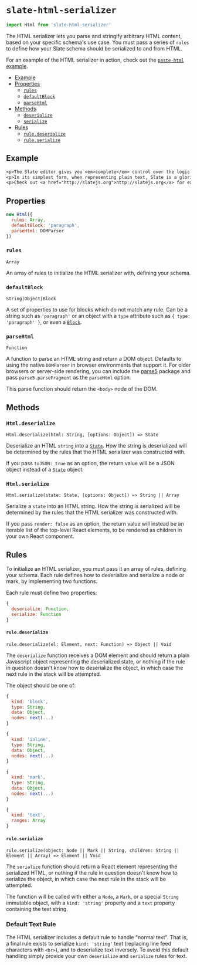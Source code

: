 
# `slate-html-serializer`

```js
import Html from 'slate-html-serializer'
```

The HTML serializer lets you parse and stringify arbitrary HTML content, based on your specific schema's use case. You must pass a series of `rules` to define how your Slate schema should be serialized to and from HTML.

For an example of the HTML serializer in action, check out the [`paste-html` example](../../../examples/paste-html).

- [Example](#example)
- [Properties](#properties)
  - [`rules`](#rules)
  - [`defaultBlock`](#defaultblock)
  - [`parseHtml`](#parsehtml)
- [Methods](#methods)
  - [`deserialize`](#deserialize)
  - [`serialize`](#serialize)
- [Rules](#rules)
  - [`rule.deserialize`](#ruledeserialize)
  - [`rule.serialize`](#ruleserialize)


## Example

```txt
<p>The Slate editor gives you <em>complete</em> control over the logic you can add.</p>
<p>In its simplest form, when representing plain text, Slate is a glorified <code>&laquo;textarea&raquo;</code>. But you can augment it to be much more than that.</p>
<p>Check out <a href="http://slatejs.org">http://slatejs.org</a> for examples!</p>
```


## Properties

```js
new Html({
  rules: Array,
  defaultBlock: 'paragraph',
  parseHtml: DOMParser
})
```

### `rules`
`Array`

An array of rules to initialize the HTML serializer with, defining your schema.

### `defaultBlock`
`String|Object|Block`

A set of properties to use for blocks which do not match any rule. Can be a string such as `'paragraph'` or an object with a `type` attribute such as `{ type: 'paragraph' }`, or even a [`Block`](../slate/block.md).

### `parseHtml`
`Function`

A function to parse an HTML string and return a DOM object. Defaults to using the native `DOMParser` in browser environments that support it. For older browsers or server-side rendering, you can include the [parse5](https://www.npmjs.com/package/parse5) package and pass `parse5.parseFragment` as the `parseHtml` option.

This parse function should return the `<body>` node of the DOM.

## Methods

### `Html.deserialize`
`Html.deserialize(html: String, [options: Object]) => State`

Deserialize an HTML `string` into a [`State`](../slate/state.md). How the string is deserialized will be determined by the rules that the HTML serializer was constructed with.

If you pass `toJSON: true` as an option, the return value will be a JSON object instead of a [`State`](../slate/state.md) object.

### `Html.serialize`
`Html.serialize(state: State, [options: Object]) => String || Array`

Serialize a `state` into an HTML string. How the string is serialized will be determined by the rules that the HTML serializer was constructed with.

If you pass `render: false` as an option, the return value will instead be an iterable list of the top-level React elements, to be rendered as children in your own React component.


## Rules

To initialize an HTML serializer, you must pass it an array of rules, defining your schema. Each rule defines how to deserialize and serialize a node or mark, by implementing two functions.

Each rule must define two properties:

```js
{
  deserialize: Function,
  serialize: Function
}
```


#### `rule.deserialize`
`rule.deserialize(el: Element, next: Function) => Object || Void`

The `deserialize` function receives a DOM element and should return a plain Javascript object representing the deserialized state, or nothing if the rule in question doesn't know how to deserialize the object, in which case the next rule in the stack will be attempted.

The object should be one of:

```js
{
  kind: 'block',
  type: String,
  data: Object,
  nodes: next(...)
}

{
  kind: 'inline',
  type: String,
  data: Object,
  nodes: next(...)
}

{
  kind: 'mark',
  type: String,
  data: Object,
  nodes: next(...)
}

{
  kind: 'text',
  ranges: Array
}
```


#### `rule.serialize`
`rule.serialize(object: Node || Mark || String, children: String || Element || Array) => Element || Void`

The `serialize` function should return a React element representing the serialized HTML, or nothing if the rule in question doesn't know how to serialize the object, in which case the next rule in the stack will be attempted.

The function will be called with either a `Node`, a `Mark`, or a special `String` immutable object, with a `kind: 'string'` property and a `text` property containing the text string.

### Default Text Rule

The HTML serializer includes a default rule to handle "normal text". That is, a final rule exists to serialize `kind: 'string'` text (replacing line feed characters with `<br>`), and to deserialize text inversely. To avoid this default handling simply provide your own `deserialize` and `serialize` rules for text.
